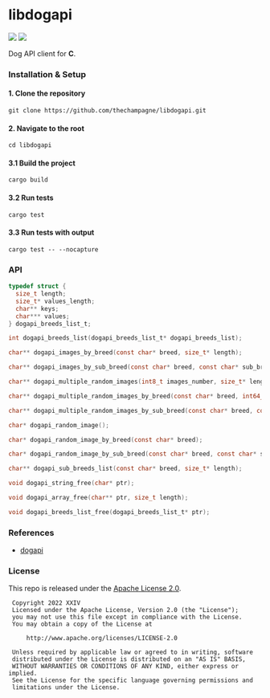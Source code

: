 # libdogapi

[![](https://img.shields.io/github/v/tag/thechampagne/libdogapi?label=version)](https://github.com/thechampagne/libdogapi/releases/latest) [![](https://img.shields.io/github/license/thechampagne/libdogapi)](https://github.com/thechampagne/libdogapi/blob/main/LICENSE)

Dog API client for **C**.

### Installation & Setup

#### 1. Clone the repository
```
git clone https://github.com/thechampagne/libdogapi.git
```
#### 2. Navigate to the root
```
cd libdogapi
```
#### 3.1 Build the project
```
cargo build
```
#### 3.2 Run tests
```
cargo test
```
#### 3.3 Run tests with output
```
cargo test -- --nocapture
```

### API

```c
typedef struct {
  size_t length;
  size_t* values_length;
  char** keys;
  char*** values;
} dogapi_breeds_list_t;

int dogapi_breeds_list(dogapi_breeds_list_t* dogapi_breeds_list);

char** dogapi_images_by_breed(const char* breed, size_t* length);

char** dogapi_images_by_sub_breed(const char* breed, const char* sub_breed, size_t* length);

char** dogapi_multiple_random_images(int8_t images_number, size_t* length);

char** dogapi_multiple_random_images_by_breed(const char* breed, int64_t images_number, size_t* length);

char** dogapi_multiple_random_images_by_sub_breed(const char* breed, const char* sub_breed, int64_t images_number, size_t* length);

char* dogapi_random_image();

char* dogapi_random_image_by_breed(const char* breed);

char* dogapi_random_image_by_sub_breed(const char* breed, const char* sub_breed);

char** dogapi_sub_breeds_list(const char* breed, size_t* length);

void dogapi_string_free(char* ptr);

void dogapi_array_free(char** ptr, size_t length);

void dogapi_breeds_list_free(dogapi_breeds_list_t* ptr);
```

### References
 - [dogapi](https://github.com/thechampagne/dogapi-rust)

### License

This repo is released under the [Apache License 2.0](https://github.com/thechampagne/libdogapi/blob/main/LICENSE).

```
 Copyright 2022 XXIV
 Licensed under the Apache License, Version 2.0 (the "License");
 you may not use this file except in compliance with the License.
 You may obtain a copy of the License at

     http://www.apache.org/licenses/LICENSE-2.0

 Unless required by applicable law or agreed to in writing, software
 distributed under the License is distributed on an "AS IS" BASIS,
 WITHOUT WARRANTIES OR CONDITIONS OF ANY KIND, either express or implied.
 See the License for the specific language governing permissions and
 limitations under the License.
```